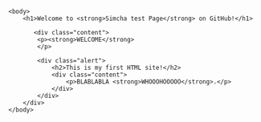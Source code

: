 <html xmlns="http://www.w3.org/1999/xhtml" xml:lang="en">
    <head>
        <meta http-equiv="Content-Type" content="text/html; charset=UTF-8" />
        <style type="text/css">
            /*<![CDATA[*/
            body {
                background-image: url("docs/4398992.jpg");
            h1 {
                text-align: center;
                color:#f3109d;
                font-weight: normal;
                font-size: 1.75em;
            }
            h1 strong {
                font-weight: bold;
                font-size: 1.5em;
            }
            h2 {
                text-align: center;
                font-size: 1.1em;
                font-weight: bold;
                color: #f3109d;
                border-bottom: 20px solid #f3109d;
            }
            .alert {
                border: 2px solid #f3109d;
            }
            /*]]>*/
        </style>
    </head>

    <body>
        <h1>Welcome to <strong>Simcha test Page</strong> on GitHub!</h1>

           <div class="content">
            <p><strong>WELCOME</strong>
            </p>

            <div class="alert">
                <h2>This is my first HTML site!</h2>
                <div class="content">
                    <p>BLABLABLA <strong>WHOOOHOOOOO</strong>.</p>
                </div>
            </div>
        </div>
    </body>
</html>
